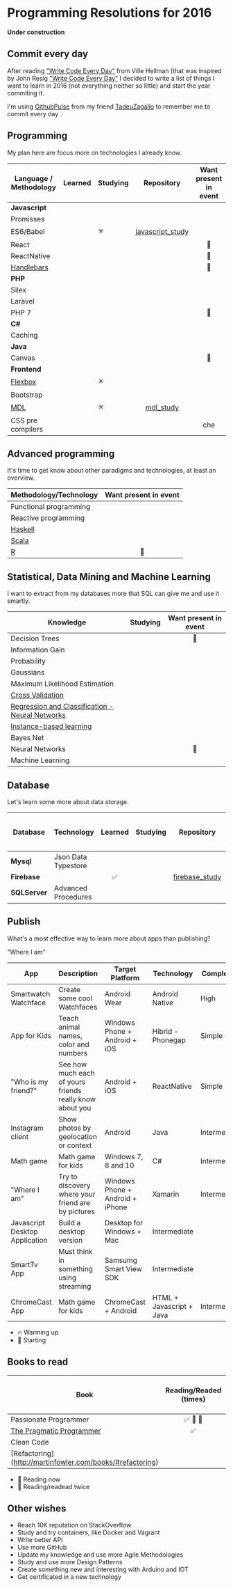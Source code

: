 # Programming Resolutions for 2016

**Under construction**

## Commit every day

After reading ["Write Code Every Day"](https://medium.com/@efexen/write-code-every-day-aab8c7c192f5#.il9ia02kd) from Ville Hellman (that was inspired by John Resig ["Write Code Every Day"](http://ejohn.org/blog/write-code-every-day/) I decided to write a list of things I want to learn in 2016 (not everything neither so little) and start the year commiting it.

I'm using [GithubPulse](https://github.com/tadeuzagallo/GithubPulse) from my friend [TadeuZagallo](https://github.com/tadeuzagallo/) to remember me to commit every day .

## Programming

My plan here are focus more on technologies I already  know.

Language / Methodology | Learned | Studying | Repository | Want present in event
-----------------------|:-------:|:---------|:----------:|:---------------------:
**Javascript** |  |  |  
Promisses |  |  | |  
ES6/Babel |  |  :eight_spoked_asterisk: | [javascript_study](https://github.com/TiagoGouvea/javascript_study) |  
React |  | |  | :loudspeaker: 
ReactNative | |   | | :loudspeaker: 
[Handlebars](http://handlebarsjs.com/) |  | | |  :loudspeaker: 
**PHP** |  |  | |  
Silex |  |  | |  
Laravel |  |  | |  
PHP 7 |  |  |  |  :loudspeaker: 
**C#** |  |  | |  
Caching | |  | |  
**Java** | |  | |  
Canvas | |   | |  :loudspeaker: 
**Frontend** | |  | |  
[Flexbox](https://css-tricks.com/snippets/css/a-guide-to-flexbox/) |  |  :eight_spoked_asterisk:  |  |
Bootstrap | |  | |  
[MDL](http://www.getmdl.io) | | :eight_spoked_asterisk: | [mdl_study](https://github.com/TiagoGouvea/mdl_study) |
CSS pre compilers |  |  | |  che


## Advanced programming

It's time to get know about other paradigms and technologies, at least an overview.

Methodology/Technology | Want present in event
-----------------------|:--:|
Functional programming | |
Reactive programming | |
[Haskell](https://www.haskell.org/) | |
[Scala](http://www.scala-lang.org/) | |
[R](https://www.r-project.org/) | :loudspeaker: |


## Statistical, Data Mining and Machine Learning

I want to extract from my databases more that SQL can give me and use it smartly.

Knowledge | Studying | Want present in event
----------|:--------:|:---------------------:
Decision Trees |     | :loudspeaker: |
Information Gain | | | 
Probability | | | 
Gaussians | | | 
Maximum Likelihood Estimation  | | | 
[Cross Validation](http://www.autonlab.org/tutorials/overfit10.pdf) | | | 
[Regression and Classification - Neural Networks](http://www.autonlab.org/tutorials/neural13.pdf) | | |
[Instance-based learning](http://www.autonlab.org/tutorials/mbl08.pdf) | | |
Bayes Net | | |
Neural Networks |  |  :loudspeaker: | 
Machine Learning | | | 


## Database

Let's learn some more about data storage.

Database | Technology | Learned | Studying | Repository | Want present in event
---------|------------|:-------:|:--------:|:----------:|:--------------------:
**Mysql** | Json Data Typestore | |  | | :loudspeaker:
**Firebase** |        | :white_check_mark: |  | [firebase_study](https://github.com/TiagoGouvea/firebase_study) |  :loudspeaker: 
**SQLServer**  | Advanced Procedures |  | | 


## Publish

What's a most effective way to learn more about apps than publishing?

"Where I am"

App  | Description | Target Platform | Technology  | Complexity  |  Status
-----|-------------|-----------------|-------------|-------------|:--------:|
Smartwatch Watchface |  Create some cool Watchfaces  | Android Wear | Android Native | High | |
App for Kids | Teach animal names, color and numbers | Windows Phone + Android + iOS |   Hibrid - Phonegap | Simple | :fire: |
"Who is my friend?" | See how much each of yours friends really know about you | Android + iOS | ReactNative | Simple | | 
Instagram client | Show photos by geolocation or context | Android | Java | Intermediate | |
Math game | Math game for kids | Windows 7, 8 and 10 | C# | Intermediate | |
"Where I am" | Try to discovery where your friend are by pictures | Windows Phone + Android + iPhone | Xamarin |  Intermediate | |
Javascript Desktop Application | Build a desktop version | Desktop for Windows + Mac | Intermediate | |
SmartTv App | Must think in something using streaming | Samsumg Smart View SDK |  Intermediate  | |
ChromeCast App | Math game for kids | ChromeCast + Android | HTML + Javascript + Java | Intermediate | |

* :fire: Warming up
* :beginner: Starting


## Books to read

Book | Reading/Readed (times)  | Want present in a event
-----|:-----------------------:|:-----------------------:
Passionate Programmer | :white_check_mark: :book: :repeat: |  :white_check_mark:
[The Pragmatic Programmer](http://www.pragprog.com/the-pragmatic-programmer) | :white_check_mark: |   :white_check_mark: |
Clean Code |    |   |
[Refactoring] (http://martinfowler.com/books/#refactoring) |    |   |

* :book: Reading now
* :repeat: Reading/readead twice


## Other wishes

* Reach 10K reputation on StackOverflow
* Study and try containers, like Docker and Vagrant
* Write better API
* Use more GitHub
* Update my knowledge and use more Agile Methodologies
* Study and use more Design Patterns
* Create something new and interesting with Arduino and IOT
* Get certificated in a new technology
